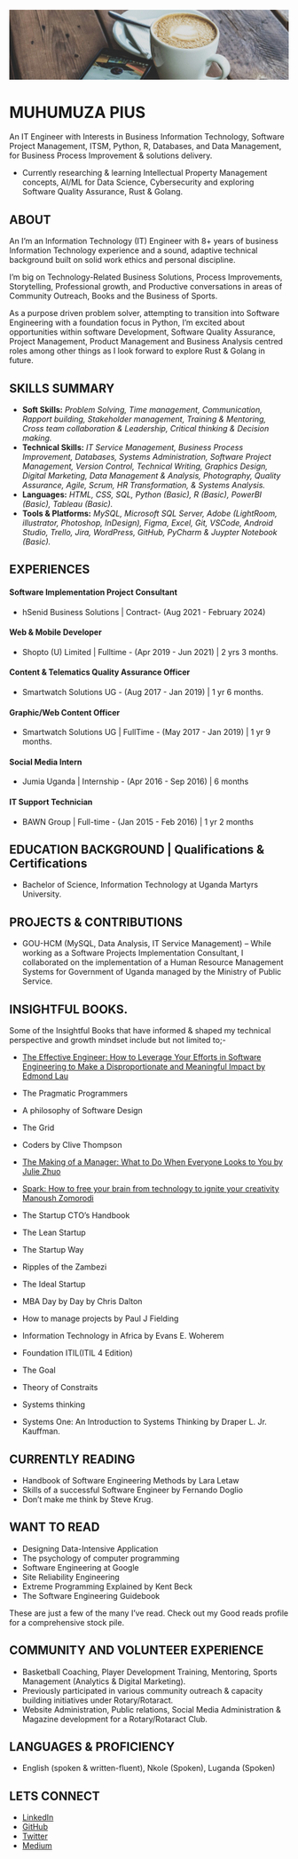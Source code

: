 ![piusnmuhumuza!](.github/piusnmuhumuza-cover.jpg)
# MUHUMUZA PIUS

An IT Engineer with Interests in Business Information Technology, Software Project Management, ITSM, Python, R, Databases, and Data Management, for Business Process Improvement & solutions delivery.
* Currently researching & learning Intellectual Property Management concepts, AI/ML for Data Science, Cybersecurity and exploring Software Quality Assurance, Rust & Golang.

## ABOUT

An I’m an lnformation Technology (IT) Engineer with 8+ years of business Information Technology experience and a sound, adaptive technical background built on solid work ethics and personal discipline. 

I’m big on Technology-Related Business Solutions, Process Improvements, Storytelling, Professional growth, and Productive conversations in areas of Community Outreach, Books and the Business of Sports.

As a purpose driven problem solver, attempting to transition into Software Engineering with a foundation focus in Python, I’m excited about opportunities within software Development, Software Quality Assurance, Project Management, Product Management and Business Analysis centred roles among other things as I look forward to explore Rust & Golang in future.

## SKILLS SUMMARY

* **Soft Skills:** _Problem Solving, Time management, Communication, Rapport building, Stakeholder management, Training & Mentoring, Cross team collaboration & Leadership, Critical thinking & Decision making._
* **Technical Skills:** _IT Service Management, Business Process Improvement, Databases, Systems Administration, Software Project Management, Version Control, Technical Writing, Graphics Design, Digital Marketing, Data Management & Analysis, Photography, Quality Assurance, Agile, Scrum, HR Transformation, & Systems Analysis._
* **Languages:** _HTML, CSS, SQL, Python (Basic), R (Basic), PowerBI (Basic), Tableau (Basic)._
* **Tools & Platforms:** _MySQL, Microsoft SQL Server, Adobe (LightRoom, illustrator, Photoshop, InDesign), Figma, Excel, Git, VSCode, Android Studio, Trello, Jira, WordPress, GitHub, PyCharm & Juypter Notebook (Basic)._


## EXPERIENCES

#### Software Implementation Project Consultant

* hSenid Business Solutions | Contract- (Aug 2021 - February 2024)

#### Web & Mobile Developer

* Shopto (U) Limited | Fulltime - (Apr 2019 - Jun 2021) | 2 yrs 3 months.

#### Content & Telematics Quality Assurance Officer

* Smartwatch Solutions UG - (Aug 2017 - Jan 2019) | 1 yr 6 months.

#### Graphic/Web Content Officer

* Smartwatch Solutions UG | FullTime - (May 2017 - Jan 2019) | 1 yr 9 months.

#### Social Media Intern

* Jumia Uganda | Internship - (Apr 2016 - Sep 2016) | 6 months

#### IT Support Technician

* BAWN Group | Full-time - (Jan 2015 - Feb 2016) | 1 yr 2 months

## EDUCATION BACKGROUND | Qualifications & Certifications

* Bachelor of Science, Information Technology at Uganda Martyrs University.

## PROJECTS & CONTRIBUTIONS

- GOU-HCM (MySQL, Data Analysis, IT Service Management) – While working as a Software Projects Implementation Consultant, I collaborated on the implementation of a Human Resource Management Systems for Government of Uganda managed by the Ministry of Public Service.

## INSIGHTFUL BOOKS.

Some of the Insightful Books that have informed & shaped my technical perspective and growth mindset include but not limited to;-
- [The Effective Engineer: How to Leverage Your Efforts in Software Engineering to Make a Disproportionate and Meaningful Impact by Edmond Lau](https://www.goodreads.com/book/show/25238425-the-effective-engineer)

- The Pragmatic Programmers
- A philosophy of Software Design 
- The Grid
- Coders by Clive Thompson 
- [The Making of a Manager: What to Do When Everyone Looks to You by Julie Zhuo](https://www.goodreads.com/book/show/38821039-the-making-of-a-manager)
- [Spark: How to free your brain from technology to ignite your creativity
Manoush Zomorodi](https://www.goodreads.com/book/show/53886996-spark)
- The Startup CTO’s Handbook 
- The Lean Startup 
- The Startup Way
- Ripples of the Zambezi
- The Ideal Startup
- MBA Day by Day by Chris Dalton
- How to manage projects by Paul J Fielding 
- Information Technology in Africa by Evans E. Woherem
- Foundation ITIL(ITIL 4 Edition)
- The Goal
- Theory of Constraits
- Systems thinking
- Systems One: An Introduction to Systems Thinking by Draper L. Jr. Kauffman.

## CURRENTLY READING

- Handbook of Software Engineering Methods by Lara Letaw
- Skills of a successful Software Engineer by Fernando Doglio
- Don’t make me think by Steve Krug.

## WANT TO READ

- Designing Data-Intensive Application 
- The psychology of computer programming
- Software Engineering at Google
- Site Reliability Engineering 
- Extreme Programming Explained by Kent Beck
- The Software Engineering Guidebook

These are just a few of the many I’ve read. Check out my Good reads profile for a comprehensive stock pile.

## COMMUNITY AND VOLUNTEER EXPERIENCE

- Basketball Coaching, Player Development Training, Mentoring, Sports Management (Analytics & Digital Marketing).
- Previously participated in various community outreach & capacity building initiatives under Rotary/Rotaract.
- Website Administration, Public relations, Social Media Administration & Magazine development for a Rotary/Rotaract Club.

## LANGUAGES & PROFICIENCY

- English (spoken & written-fluent), Nkole (Spoken), Luganda (Spoken)

## LETS CONNECT

* [LinkedIn](https://www.linkedin.com/in/piusmwilson/)
* [GitHub](https://github.com/piusmwilson)
* [Twitter](https://twitter.com/piusmwilson)
* [Medium](https://piusmwilson.medium.com/)

<!--
**piusmwilson/piusmwilson** is a ✨ _special_ ✨ repository because its `README.md` (this file) appears on your GitHub profile.

Here are some ideas to get you started:

- 🔭 I’m currently working on ...
- 🌱 I’m currently learning ...
- 👯 I’m looking to collaborate on ...
- 🤔 I’m looking for help with ...
- 💬 Ask me about ...
- 📫 How to reach me: ...
- ⚡ Fun fact: ...

-->
